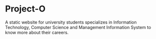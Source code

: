 # Project-O
A static website for university students specializes in Information Technology, Computer Science and Management Information System to know more about their careers.
